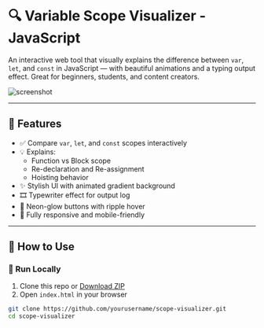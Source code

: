 # 🔍 Variable Scope Visualizer - JavaScript

An interactive web tool that visually explains the difference between `var`, `let`, and `const` in JavaScript — with beautiful animations and a typing output effect. Great for beginners, students, and content creators.

![screenshot](./screenshot.png)

---

## 📌 Features

- ✅ Compare `var`, `let`, and `const` scopes interactively
- 💡 Explains:
  - Function vs Block scope
  - Re-declaration and Re-assignment
  - Hoisting behavior
- ✨ Stylish UI with animated gradient background
- 🎞️ Typewriter effect for output log
- 🎨 Neon-glow buttons with ripple hover
- 📱 Fully responsive and mobile-friendly

---

## 🚀 How to Use

### 🔧 Run Locally

1. Clone this repo or [Download ZIP](#)
2. Open `index.html` in your browser

```bash
git clone https://github.com/yourusername/scope-visualizer.git
cd scope-visualizer
